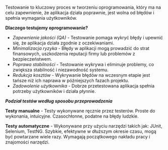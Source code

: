 Testowanie to kluczowy proces w tworzeniu oprogramowania, który ma na celu zapewnienie, że aplikacja działa poprawnie, jest wolna od błędów i spełnia wymagania użytkowników.

**Dlaczego testujemy oprogramowanie?**
- *Zapewnienie jakości (QA)* - Testowanie pomaga wykryć błędy i upewnić się, że aplikacja działa zgodnie z oczekiwaniami.
- *Minimalizacja ryzyka* - Błędy w aplikacji mogą prowadzić do strat finansowych, uszkodzenia reputacji firmy lub problemów z bezpieczeństwem.
- *Poprawa stabilności* - Testowanie wykrywa i eliminuje problemy, co zwiększa stabilność i niezawodność systemu.
- *Redukcja kosztów* - Wykrywanie błędów na wczesnym etapie jest tańsze niż ich naprawa w późniejszych fazach projektu.
- *Zadowolenie użytkownika* - Dobrze przetestowana aplikacja spełnia potrzeby użytkowników i działa płynnie.

***Podział testów według sposobu przeprowadzenia***

**Testy manualne** - Testy wykonywane ręcznie przez testerów. Proste do wykonania, intuicyjne. Czasochłonne, podatne na błędy ludzkie.

**Testy automatyczne** - Wykonywane przy użyciu narzędzi takich jak: JUnit, Selenium, TestNG. Szybkie, efektywne w dłuższym okresie czasu, mogą być powtarzane wiele razy. Wymagają początkowego nakładu pracy i znajomości narzędzi.


